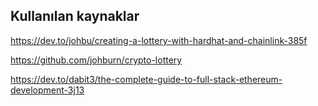 ## Kullanılan kaynaklar

https://dev.to/johbu/creating-a-lottery-with-hardhat-and-chainlink-385f

https://github.com/johburn/crypto-lottery

https://dev.to/dabit3/the-complete-guide-to-full-stack-ethereum-development-3j13